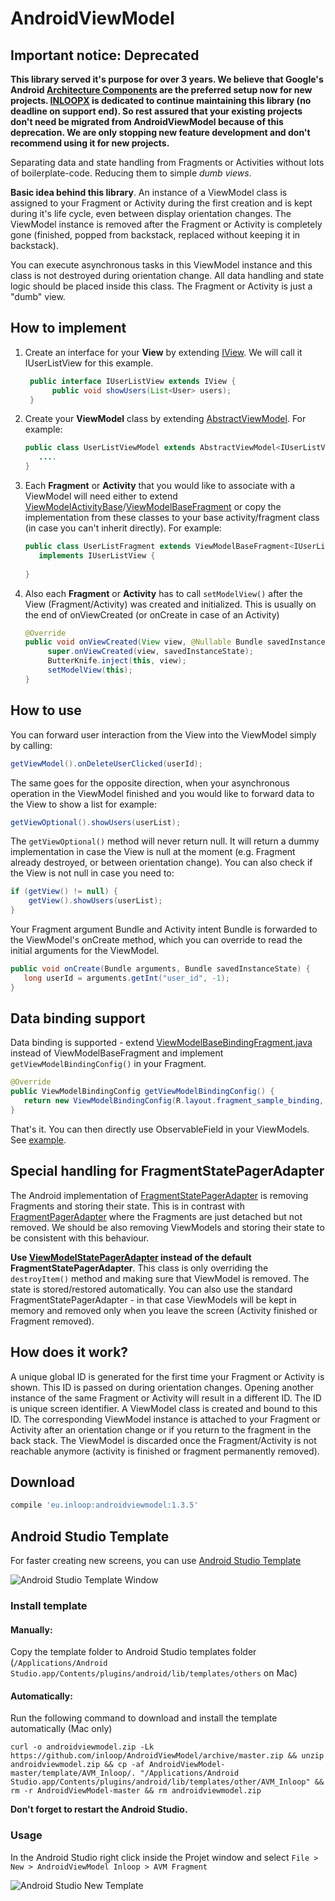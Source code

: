 AndroidViewModel
================

<b>Important notice: Deprecated</b>
--------
<b>This library served it's purpose for over 3 years. We believe that Google's Android [Architecture Components](https://developer.android.com/topic/libraries/architecture/index.html) are the preferred setup now for new projects. </b>
<b>[INLOOPX](http://www.inloopx.com) is dedicated to continue maintaining this library (no deadline on support end). So rest assured that your existing projects don't need be migrated from AndroidViewModel because of this deprecation. We are only stopping new feature development and don't recommend using it for new projects.</b>


Separating data and state handling from Fragments or Activities without lots of boilerplate-code. Reducing them to simple <i>dumb views</i>.

<b>Basic idea behind this library</b>.
An instance of a ViewModel class is assigned to your Fragment or Activity during the first creation and is kept during it's life cycle, even between display orientation changes. The ViewModel instance is removed after the Fragment or Activity is completely gone (finished, popped from backstack, replaced without keeping it in backstack).

You can execute asynchronous tasks in this ViewModel instance and this class is not destroyed during orientation change. All data handling and state logic should be placed inside this class. The Fragment or Activity is just a "dumb" view.


How to implement
--------

1. Create an interface for your <b>View</b> by extending [IView](library/src/main/java/eu/inloop/viewmodel/IView.java). We will call it IUserListView for this example.

   ```java
    public interface IUserListView extends IView {
         public void showUsers(List<User> users);
    }

   ```
2. Create your <b>ViewModel</b> class by extending [AbstractViewModel](library/src/main/java/eu/inloop/viewmodel/AbstractViewModel.java). For example: <br/>

   ```java
   public class UserListViewModel extends AbstractViewModel<IUserListView> {
      ....
   }
   ```
3. Each <b>Fragment</b> or <b>Activity</b> that you would like to associate with a ViewModel will need either to extend [ViewModelActivityBase](library/src/main/java/eu/inloop/viewmodel/base/ViewModelBaseActivity.java)/[ViewModelBaseFragment](library/src/main/java/eu/inloop/viewmodel/base/ViewModelBaseFragment.java) or copy the implementation from these classes to your base activity/fragment class (in case you can't inherit directly). For example: <br/>
  
   ```java
   public class UserListFragment extends ViewModelBaseFragment<IUserListView, UserListViewModel> 
      implements IUserListView {
      
   }
   ```

4. Also each <b>Fragment</b> or <b>Activity</b> has to call ```setModelView()``` after the View (Fragment/Activity) was created and initialized. This is usually on the end of onViewCreated (or onCreate in case of an Activity) <br/>
  
   ```java
   @Override
   public void onViewCreated(View view, @Nullable Bundle savedInstanceState) {
        super.onViewCreated(view, savedInstanceState);
        ButterKnife.inject(this, view);
        setModelView(this);
   }
   ```  
  
How to use
--------

You can forward user interaction from the View into the ViewModel simply by calling:

  ```java
  getViewModel().onDeleteUserClicked(userId);
  ```
  
The same goes for the opposite direction, when your asynchronous operation in the ViewModel finished and you would like to forward data to the View to show a list for example:

  ```java
  getViewOptional().showUsers(userList);
  ```

The ```getViewOptional()``` method will never return null. It will return a dummy implementation in case the View is null at the moment (e.g. Fragment already destroyed, or between orientation change).
You can also check if the View is not null in case you need to:  
  
  ```java
  if (getView() != null) {
      getView().showUsers(userList);
  }
  ```

Your Fragment argument Bundle and Activity intent Bundle is forwarded to the ViewModel's onCreate method, which you can override to read the initial arguments for the ViewModel.

   ```java 
   public void onCreate(Bundle arguments, Bundle savedInstanceState) {
      long userId = arguments.getInt("user_id", -1);
   }
   ``` 
    

Data binding support
--------
Data binding is supported - extend [ViewModelBaseBindingFragment.java](library/src/main/java/eu/inloop/viewmodel/binding/ViewModelBaseBindingFragment.java) instead of ViewModelBaseFragment and implement ```getViewModelBindingConfig()``` in your Fragment.

   ``` java
   @Override
   public ViewModelBindingConfig getViewModelBindingConfig() {
      return new ViewModelBindingConfig(R.layout.fragment_sample_binding, requireActivity());
   }
   ```

That's it. You can then directly use ObservableField in your ViewModels. See [example](sample/src/main/java/eu/inloop/viewmodel/sample/viewmodel/SampleBindingViewModel.java). 

Special handling for FragmentStatePagerAdapter
--------
The Android implementation of [FragmentStatePagerAdapter](https://developer.android.com/reference/android/support/v4/app/FragmentStatePagerAdapter.html) is removing Fragments and storing their state. This is in contrast with [FragmentPagerAdapter](https://developer.android.com/reference/android/support/v4/app/FragmentPagerAdapter.html) where the Fragments are just detached but not removed.
We should be also removing ViewModels and storing their state to be consistent with this behaviour.

<b>Use [ViewModelStatePagerAdapter](library/src/main/java/eu/inloop/viewmodel/support/ViewModelStatePagerAdapter.java) instead of the default FragmentStatePagerAdapter</b>. This class is only overriding the ```destroyItem()``` method and making sure that ViewModel is removed. The state is stored/restored automatically.
You can also use the standard FragmentStatePagerAdapter - in that case ViewModels will be kept in memory and removed only when you leave the screen (Activity finished or Fragment removed).

How does it work?
--------

A unique global ID is generated for the first time your Fragment or Activity is shown. This ID is passed on during orientation changes. Opening another instance of the same Fragment or Activity will result in a different ID. The ID is unique screen identifier. A ViewModel class is created and bound to this ID. The corresponding ViewModel instance is attached to your Fragment or Activity after an orientation change or if you return to the fragment in the back stack.
The ViewModel is discarded once the Fragment/Activity is not reachable anymore (activity is finished or fragment permanently removed).


Download
--------

```groovy
compile 'eu.inloop:androidviewmodel:1.3.5'
```

## Android Studio Template
For faster creating new screens, you can use [Android Studio Template](/template/AVM_Inloop)

![Android Studio Template Window](/template/template-preview.png)

### Install template
#### Manually:
Copy the template folder to Android Studio templates folder (`/Applications/Android Studio.app/Contents/plugins/android/lib/templates/others` on Mac)
#### Automatically:
Run the following command to download and install the template automatically (Mac only)
```
curl -o androidviewmodel.zip -Lk https://github.com/inloop/AndroidViewModel/archive/master.zip && unzip androidviewmodel.zip && cp -af AndroidViewModel-master/template/AVM_Inloop/. "/Applications/Android Studio.app/Contents/plugins/android/lib/templates/other/AVM_Inloop" && rm -r AndroidViewModel-master && rm androidviewmodel.zip
```
<b>Don't forget to restart the Android Studio.</b>

### Usage
In the Android Studio right click inside the Projet window and select `File > New > AndroidViewModel Inloop > AVM Fragment`


![Android Studio New Template](/template/create-new-template-preview.png)
